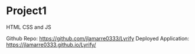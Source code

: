 # Project1
HTML CSS and JS

Github Repo: https://github.com/jlamarre0333/Lyrify
Deployed Application: https://jlamarre0333.github.io/Lyrify/



